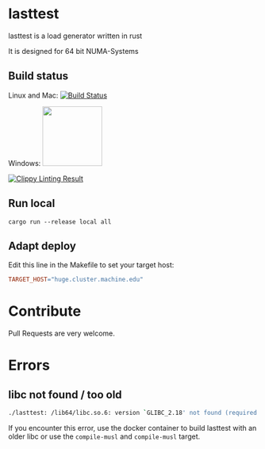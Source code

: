 # lasttest

lasttest is a load generator written in rust

It is designed for 64 bit NUMA-Systems

## Build status
Linux and Mac: [![Build Status](https://travis-ci.org/dns2utf8/lasttest.svg?branch=master)](https://travis-ci.org/dns2utf8/lasttest)

Windows: <a href="https://ci.appveyor.com/project/dns2utf8/lasttest" target="_blank"><img src="https://ci.appveyor.com/api/projects/status/github/dns2utf8/lasttest?svg=true" width="120px"></a>

[![Clippy Linting Result](https://clippy.bashy.io/github/dns2utf8/lasttest/master/badge.svg)](https://clippy.bashy.io/github/dns2utf8/lasttest/master/log)

## Run local

```
cargo run --release local all
```

## Adapt deploy
Edit this line in the Makefile to set your target host:

```Makefile
TARGET_HOST="huge.cluster.machine.edu"
```

# Contribute

Pull Requests are very welcome.

# Errors

## libc not found / too old

```bash
./lasttest: /lib64/libc.so.6: version `GLIBC_2.18' not found (required by ./lasttest)
```

If you encounter this error, use the docker container to build lasttest with an older libc or use the `compile-musl` and `compile-musl` target.

